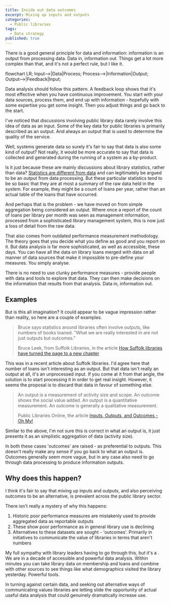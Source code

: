 ```yaml
---
title: Inside out data outcomes
excerpt: Mixing up inputs and outputs
categories:
  - Public libraries
tags:
  - Data strategy
published: true
---
```


There is a good general principle for data and information: information is an output from processing data. Data in, information out. Things get a lot more complex than that, and it's not a perfect rule, but I like it.

<div class="mermaid">
flowchart LR;
  Input-->|Data|Process;
  Process-->|Information|Output;
  Output-->|Feedback|Input;
</div>

Data analysis should follow this pattern. A feedback loop shows that it's most effective when you have continuous improvement. You start with your data sources, process them, and end up with information - hopefully with some expertise you get some insight. Then you adjust things and go back to the start.

I've noticed that discussions involving public library data rarely involve this idea of data as an input. Some of the key data for public libraries is primarily described as an output. And always an output that is used to determine the quality of the service.

Well, systems generate data so surely it's fair to say that data is also some kind of output? Not really, it would be more accurate to say that data is collected and generated during the running of a system as a by-product.

Is it just because these are mainly discussions about library statistics, rather than data? [Statistics are different from data](https://libguides.lib.msu.edu/datastats) and can legitimately be argued to be an output from data processing. But these particular statistics tend to be so basic that they are at most a summary of the raw data held in the system. For example, they might be a count of loans per year, rather than an actual table of the loans that have occurred.

And perhaps that is the problem - we have moved on from simple aggregation being considered an output. Where once a report of the count of loans per library per month was seen as management information, processed from a sophisticated library management system, this is now just a loss of detail from the raw data.

That also comes from outdated performance measurement methodology. The theory goes that you decide what you define as good and you report on it. But data analysis is far more sophisticated, as well as accessible, these days. You can have all the data on library loans merged with data on all manner of data sources that make it impossible to pre-define your measures. You simply analyse.

There is no need to use clunky performance measures - provide people with data and tools to explore that data. They can then make decisions on the information that results from that analysis. Data in, information out.

## Examples

But is this all imagination? It could appear to be vague impression rather than reality, so here are a couple of examples.

> Bruce says statistics around libraries often involve outputs, like numbers of books loaned. "What we are really interested in are not just outputs but outcomes."
>
> Bruce Leek, from Suffolk Libraries, in the article [How Suffolk libraries have turned the page to a new chapter](https://www.suffolknews.co.uk/mildenhall/how-suffolk-libraries-have-turned-the-page-to-a-new-chapter-9210820/)

This was in a recent article about Suffolk libraries. I'd agree here that number of loans isn't interesting as an output. But that data isn't really an output at all, it's an unprocessed input. If you come at it from that angle, the solution is to start processing it in order to get real insight. However, it seems the proposal is to discard that data in favour of something else.

> An output is a measurement of activity size and scope. An outcome shows the social value added. An output is a quantitative measurement. An outcome is generally a qualitative measurement.
>
> Public Libraries Online, the article [Inputs, Outputs, and Outcomes - Oh My!](http://publiclibrariesonline.org/2014/12/inputs-outputs-and-outcomes-oh-my/)

Similar to the above, I'm not sure this is correct in what an output is, it just presents it as an simplistic aggregation of data (activity size).

In both these cases 'outcomes' are raised - as preferential to outputs. This doesn't really make any sense if you go back to what an output is. Outcomes generally seem more vague, but in any case also need to go through data processing to produce information outputs.

## Why does this happen?

I think it's fair to say that mixing up inputs and outputs, and also perceiving outcomes to be an alternative, is prevalent across the public library sector.

There isn't really a mystery of why this happens:

1. Historic poor performance measures are mistakenly used to provide aggregated data as reportable outputs
2. These show poor performance as in general library use is declining
3. Alternatives to these datasets are sought - 'outcomes'. Primarily in initiatives to communicate the value of libraries in terms that aren't numbers

My full sympathy with library leaders having to go through this, but it's a . We are in a decade of accessible and powerful data analysis. Within minutes you can take library data on membership and loans and combine with other sources to see things like what demographics visited the library yesterday. Powerful tools. 

In turning against certain data, and seeking out alternative ways of communicating values libraries are letting slide the opportunity of actual useful data analysis that could genuinely dramatically increase use. 

